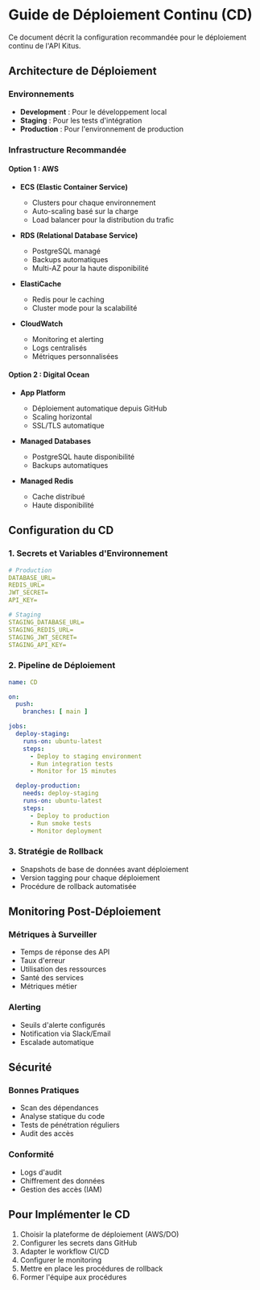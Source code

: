 # Guide de Déploiement Continu (CD)

Ce document décrit la configuration recommandée pour le déploiement continu de l'API Kitus.

## Architecture de Déploiement

### Environnements
- **Development** : Pour le développement local
- **Staging** : Pour les tests d'intégration
- **Production** : Pour l'environnement de production

### Infrastructure Recommandée

#### Option 1 : AWS
- **ECS (Elastic Container Service)**
  - Clusters pour chaque environnement
  - Auto-scaling basé sur la charge
  - Load balancer pour la distribution du trafic

- **RDS (Relational Database Service)**
  - PostgreSQL managé
  - Backups automatiques
  - Multi-AZ pour la haute disponibilité

- **ElastiCache**
  - Redis pour le caching
  - Cluster mode pour la scalabilité

- **CloudWatch**
  - Monitoring et alerting
  - Logs centralisés
  - Métriques personnalisées

#### Option 2 : Digital Ocean
- **App Platform**
  - Déploiement automatique depuis GitHub
  - Scaling horizontal
  - SSL/TLS automatique

- **Managed Databases**
  - PostgreSQL haute disponibilité
  - Backups automatiques

- **Managed Redis**
  - Cache distribué
  - Haute disponibilité

## Configuration du CD

### 1. Secrets et Variables d'Environnement
```yaml
# Production
DATABASE_URL=
REDIS_URL=
JWT_SECRET=
API_KEY=

# Staging
STAGING_DATABASE_URL=
STAGING_REDIS_URL=
STAGING_JWT_SECRET=
STAGING_API_KEY=
```

### 2. Pipeline de Déploiement

```yaml
name: CD

on:
  push:
    branches: [ main ]

jobs:
  deploy-staging:
    runs-on: ubuntu-latest
    steps:
      - Deploy to staging environment
      - Run integration tests
      - Monitor for 15 minutes

  deploy-production:
    needs: deploy-staging
    runs-on: ubuntu-latest
    steps:
      - Deploy to production
      - Run smoke tests
      - Monitor deployment
```

### 3. Stratégie de Rollback
- Snapshots de base de données avant déploiement
- Version tagging pour chaque déploiement
- Procédure de rollback automatisée

## Monitoring Post-Déploiement

### Métriques à Surveiller
- Temps de réponse des API
- Taux d'erreur
- Utilisation des ressources
- Santé des services
- Métriques métier

### Alerting
- Seuils d'alerte configurés
- Notification via Slack/Email
- Escalade automatique

## Sécurité

### Bonnes Pratiques
- Scan des dépendances
- Analyse statique du code
- Tests de pénétration réguliers
- Audit des accès

### Conformité
- Logs d'audit
- Chiffrement des données
- Gestion des accès (IAM)

## Pour Implémenter le CD

1. Choisir la plateforme de déploiement (AWS/DO)
2. Configurer les secrets dans GitHub
3. Adapter le workflow CI/CD
4. Configurer le monitoring
5. Mettre en place les procédures de rollback
6. Former l'équipe aux procédures
